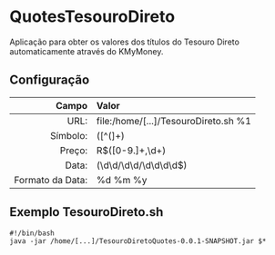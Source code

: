 # QuotesTesouroDireto

Aplicação para obter os valores dos títulos do Tesouro Direto automaticamente através do KMyMoney.

## Configuração

|Campo|Valor|
| -------------: |:-------------|
|URL: |file:/home/[...]/TesouroDireto.sh %1|
|Símbolo:| ([^\(]+)|
|Preço:| R\$([0-9.]+,\d+)|
|Data:| (\d\d\/\d\d\/\d\d\d\d$)|
|Formato da Data:| %d %m %y|


## Exemplo TesouroDireto.sh

```
#!/bin/bash
java -jar /home/[...]/TesouroDiretoQuotes-0.0.1-SNAPSHOT.jar $*
```

